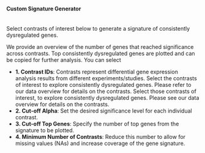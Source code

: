 #### Custom Signature Generator

<br>Select contrasts of interest below to generate a signature of consistently dysregulated genes.</br>

We provide an overview of the number of genes that reached significance across contrasts.
Top consistently dysregulated genes are plotted and can be copied for further analysis.
You can select

- **1. Contrast IDs**: Contrasts represent differential gene expression analysis results from different experiments/studies. Select the contrasts of interest to explore consistently dysregulated genes. Please refer to our data overview for details on the contrasts.
Select those contrasts of interest, to explore consistently dysregulated genes. Please see our data overview for details on the contrasts.
- **2. Cut-off Alpha**: Set the desired significance level for each individual contrast.
- **3. Cut-off Top Genes**: Specify the number of top genes from the signature to be plotted.
- **4. Minimum Number of Contrasts**: Reduce this number to allow for missing values (NAs) and increase coverage of the gene signature.




